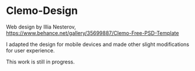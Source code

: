 # Clemo-Design
Web design by Illia Nesterov, https://www.behance.net/gallery/35699887/Clemo-Free-PSD-Template

I adapted the design for mobile devices and made other slight modifications for user experience.  

This work is still in progress.
